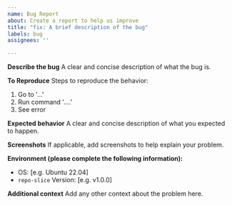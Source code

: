 ```yaml
---
name: Bug Report
about: Create a report to help us improve
title: "fix: A brief description of the bug"
labels: bug
assignees: ''

---
```


**Describe the bug**
A clear and concise description of what the bug is.

**To Reproduce**
Steps to reproduce the behavior:
1. Go to '...'
2. Run command '....'
3. See error

**Expected behavior**
A clear and concise description of what you expected to happen.

**Screenshots**
If applicable, add screenshots to help explain your problem.

**Environment (please complete the following information):**
 - OS: [e.g. Ubuntu 22.04]
 - `repo-slice` Version: [e.g. v1.0.0]

**Additional context**
Add any other context about the problem here.